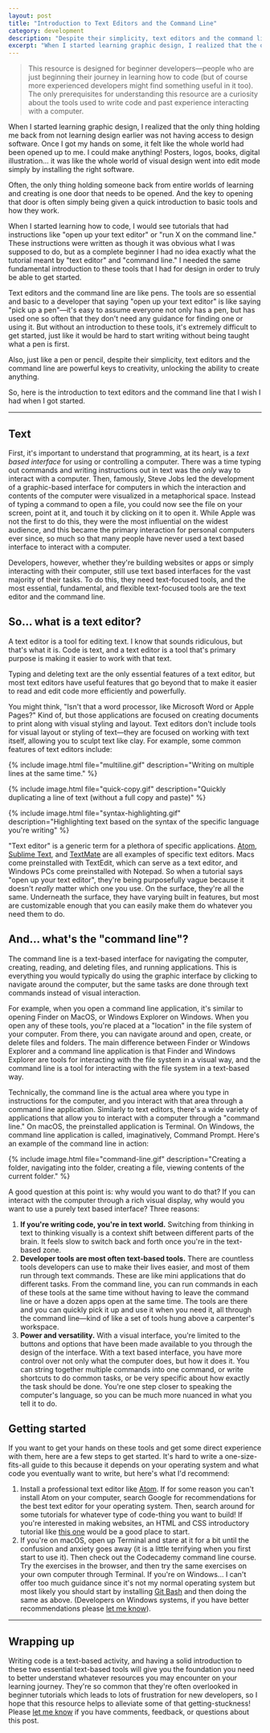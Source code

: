 ```yaml
---
layout: post
title: "Introduction to Text Editors and the Command Line"
category: development
description: "Despite their simplicity, text editors and the command line are powerful keys to creativity, unlocking the ability to create anything."
excerpt: "When I started learning graphic design, I realized that the only thing holding me back from not learning design earlier was not having access to design software. Once I got my hands on some, it felt like the whole world had been opened up to me. I could make anything! Posters, logos, books, digital illustration... it was like the whole world of visual design went into edit mode simply by installing the right software."
---
```


>This resource is designed for beginner developers—people who are just beginning their journey in learning how to code (but of course more experienced developers might find something useful in it too). The only prerequisites for understanding this resource are a curiosity about the tools used to write code and past experience interacting with a computer.

When I started learning graphic design, I realized that the only thing holding me back from not learning design earlier was not having access to design software. Once I got my hands on some, it felt like the whole world had been opened up to me. I could make anything! Posters, logos, books, digital illustration... it was like the whole world of visual design went into edit mode simply by installing the right software.

Often, the only thing holding someone back from entire worlds of learning and creating is one door that needs to be opened. And the key to opening that door is often simply being given a quick introduction to basic tools and how they work.

When I started learning how to code, I would see tutorials that had instructions like "open up your text editor" or "run X on the command line." These instructions were written as though it was obvious what I was supposed to do, but as a complete beginner I had no idea exactly what the tutorial meant by "text editor" and "command line." I needed the same fundamental introduction to these tools that I had for design in order to truly be able to get started.

Text editors and the command line are like pens. The tools are so essential and basic to a developer that saying "open up your text editor" is like saying "pick up a pen"—it's easy to assume everyone not only has a pen, but has used one so often that they don't need any guidance for finding one or using it. But without an introduction to these tools, it's extremely difficult to get started, just like it would be hard to start writing without being taught what a pen is first.

Also, just like a pen or pencil, despite their simplicity, text editors and the command line are powerful keys to creativity, unlocking the ability to create anything.

So, here is the introduction to text editors and the command line that I wish I had when I got started.

---

## Text

First, it's important to understand that programming, at its heart, is a *text based interface* for using or controlling a computer. There was a time typing out commands and writing instructions out in text was the *only* way to interact with a computer. Then, famously, Steve Jobs led the development of a graphic-based interface for computers in which the interaction and contents of the computer were visualized in a metaphorical space. Instead of typing a command to open a file, you could now see the file on your screen, point at it, and touch it by clicking on it to open it. While Apple was not the first to do this, they were the most influential on the widest audience, and this became the primary interaction for personal computers ever since, so much so that many people have never used a text based interface to interact with a computer.

Developers, however, whether they're building websites or apps or simply interacting with their computer, still use text based interfaces for the vast majority of their tasks. To do this, they need text-focused tools, and the most essential, fundamental, and flexible text-focused tools are the text editor and the command line.

## So... what is a text editor?

A text editor is a tool for editing text. I know that sounds ridiculous, but that's what it is. Code is text, and a text editor is a tool that's primary purpose is making it easier to work with that text.

Typing and deleting text are the only essential features of a text editor, but most text editors have useful features that go beyond that to make it easier to read and edit code more efficiently and powerfully.

You might think, "Isn't that a word processor, like Microsoft Word or Apple Pages?" Kind of, but those applications are focused on creating documents to print along with visual styling and layout. Text editors don't include tools for visual layout or styling of text—they are focused on working with text itself, allowing you to sculpt text like clay. For example, some common features of text editors include:

{% include image.html file="multiline.gif" description="Writing on multiple lines at the same time." %}

{% include image.html file="quick-copy.gif" description="Quickly duplicating a line of text (without a full copy and paste)" %}

{% include image.html file="syntax-highlighting.gif" description="Highlighting text based on the syntax of the specific language you're writing" %}

"Text editor" is a generic term for a plethora of specific applications. [Atom](http://atom.io), [Sublime Text](https://www.sublimetext.com), and [TextMate](https://macromates.com) are all examples of specific text editors. Macs come preinstalled with TextEdit, which can serve as a text editor, and Windows PCs come preinstalled with Notepad. So when a tutorial says "open up your text editor", they're being purposefully vague because it doesn't *really* matter which one you use. On the surface, they're all the same. Underneath the surface, they have varying built in features, but most are customizable enough that you can easily make them do whatever you need them to do.

## And... what's the "command line"?

The command line is a text-based interface for navigating the computer, creating, reading, and deleting files, and running applications. This is everything you would typically do using the graphic interface by clicking to navigate around the computer, but the same tasks are done through text commands instead of visual interaction.

For example, when you open a command line application, it's similar to opening Finder on MacOS, or Windows Explorer on Windows. When you open any of these tools, you're placed at a "location" in the file system of your computer. From there, you can navigate around and open, create, or delete files and folders. The main difference between Finder or Windows Explorer and a command line application is that Finder and Windows Explorer are tools for interacting with the file system in a visual way, and the command line is a tool for interacting with the file system in a text-based way.

Technically, the command line is the actual area where you type in instructions for the computer, and you interact with that area through a command line application. Similarly to text editors, there's a wide variety of applications that allow you to interact with a computer through a "command line." On macOS, the preinstalled application is Terminal. On Windows, the command line application is called, imaginatively, Command Prompt. Here's an example of the command line in action:

{% include image.html file="command-line.gif" description="Creating a folder, navigating into the folder, creating a file, viewing contents of the current folder." %}

A good question at this point is: why would you want to do that? If you can interact with the computer through a rich visual display, why would you want to use a purely text based interface? Three reasons:

1. **If you're writing code, you're in text world.** Switching from thinking in text to thinking visually is a context shift between different parts of the brain. It feels slow to switch back and forth once you're in the text-based zone.
2. **Developer tools are most often text-based tools.** There are countless tools developers can use to make their lives easier, and most of them run through text commands. These are like mini applications that do different tasks. From the command line, you can run commands in each of these tools at the same time without having to leave the command line or have a dozen apps open at the same time. The tools are there and you can quickly pick it up and use it when you need it, all through the command line—kind of like a set of tools hung above a carpenter's workspace.
3. **Power and versatility.** With a visual interface, you're limited to the buttons and options that have been made available to you through the design of the interface. With a text based interface, you have more control over not only what the computer does, but how it does it. You can string together multiple commands into one command, or write shortcuts to do common tasks, or be very specific about how exactly the task should be done. You're one step closer to speaking the computer's language, so you can be much more nuanced in what you tell it to do.

## Getting started

If you want to get your hands on these tools and get some direct experience with them, here are a few steps to get started. It's hard to write a one-size-fits-all guide to this because it depends on your operating system and what code you eventually want to write, but here's what I'd recommend:

1. Install a professional text editor like [Atom](http://atom.io). If for some reason you can't install Atom on your computer, search Google for recommendations for the best text editor for your operating system. Then, search around for some tutorials for whatever type of code-thing you want to build! If you're interested in making websites, an HTML and CSS introductory tutorial like [this one](http://learn.shayhowe.com/html-css/building-your-first-web-page/) would be a good place to start.
2. If you're on macOS, open up Terminal and stare at it for a bit until the confusion and anxiety goes away (it is a little terrifying when you first start to use it). Then check out the Codecademy command line course. Try the exercises in the browser, and then try the same exercises on your own computer through Terminal. If you're on Windows... I can't offer too much guidance since it's not my normal operating system but most likely you should start by installing [Git Bash](https://git-for-windows.github.io) and then doing the same as above. (Developers on Windows systems, if you have better recommendations please [let me know](http://twitter.com/kev_mcg)).

---

## Wrapping up

Writing code is a text-based activity, and having a solid introduction to these two essential text-based tools will give you the foundation you need to better understand whatever resources you may encounter on your learning journey. They're so common that they're often overlooked in beginner tutorials which leads to lots of frustration for new developers, so I hope that this resource helps to alleviate some of that getting-stuckness! Please [let me know](http://twitter.com/kev_mcg) if you have comments, feedback, or questions about this post.
